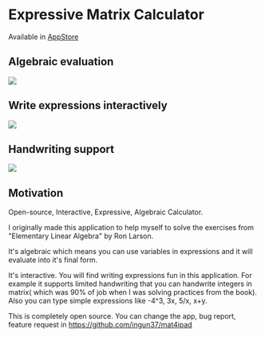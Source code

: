 # Expressive Matrix Calculator

Available in [AppStore](https://apps.apple.com/us/app/expressive-matrix-calculator/id1499036623)

## Algebraic evaluation

![](https://raw.githubusercontent.com/ingun37/mat4ipad/master/preview/algebraic.gif)

## Write expressions interactively

![](https://raw.githubusercontent.com/ingun37/mat4ipad/master/preview/interactive.gif)  

## Handwriting support

![](https://raw.githubusercontent.com/ingun37/mat4ipad/master/preview/handwriting.gif)

## Motivation

Open-source, Interactive, Expressive, Algebraic Calculator.

I originally made this application to help myself to solve the exercises from "Elementary Linear Algebra" by Ron Larson.

It's algebraic which means you can use variables in expressions and it will evaluate into it's final form.

It's interactive. You will find writing expressions fun in this application. For example it supports limited handwriting that you can handwrite integers in matrix( which was 90% of job when I was solving practices from the book). Also you can type simple expressions like -4^3, 3x, 5/x, x+y.

This is completely open source. You can change the app, bug report, feature request in https://github.com/ingun37/mat4ipad
